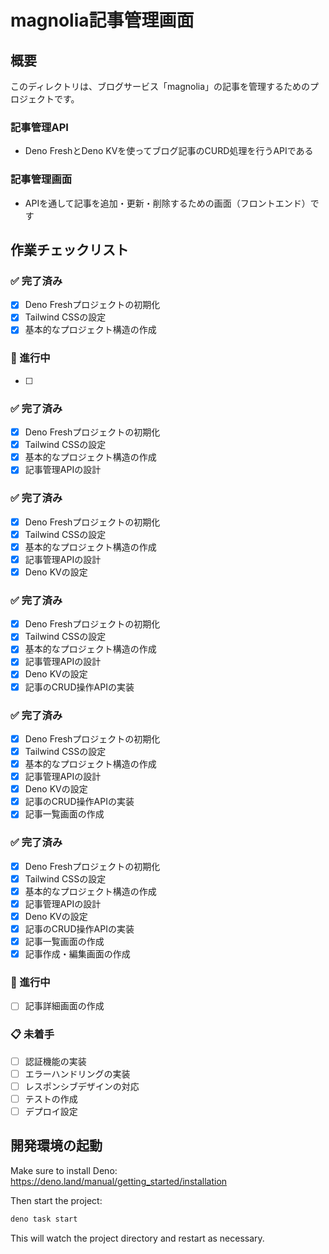 # magnolia記事管理画面

## 概要
このディレクトリは、ブログサービス「magnolia」の記事を管理するためのプロジェクトです。

### 記事管理API
 - Deno FreshとDeno KVを使ってブログ記事のCURD処理を行うAPIである

### 記事管理画面
 - APIを通して記事を追加・更新・削除するための画面（フロントエンド）です

## 作業チェックリスト

### ✅ 完了済み
- [x] Deno Freshプロジェクトの初期化
- [x] Tailwind CSSの設定
- [x] 基本的なプロジェクト構造の作成

### 🔄 進行中
- [ ] 

### ✅ 完了済み
- [x] Deno Freshプロジェクトの初期化
- [x] Tailwind CSSの設定
- [x] 基本的なプロジェクト構造の作成
- [x] 記事管理APIの設計

### ✅ 完了済み
- [x] Deno Freshプロジェクトの初期化
- [x] Tailwind CSSの設定
- [x] 基本的なプロジェクト構造の作成
- [x] 記事管理APIの設計
- [x] Deno KVの設定

### ✅ 完了済み
- [x] Deno Freshプロジェクトの初期化
- [x] Tailwind CSSの設定
- [x] 基本的なプロジェクト構造の作成
- [x] 記事管理APIの設計
- [x] Deno KVの設定
- [x] 記事のCRUD操作APIの実装

### ✅ 完了済み
- [x] Deno Freshプロジェクトの初期化
- [x] Tailwind CSSの設定
- [x] 基本的なプロジェクト構造の作成
- [x] 記事管理APIの設計
- [x] Deno KVの設定
- [x] 記事のCRUD操作APIの実装
- [x] 記事一覧画面の作成

### ✅ 完了済み
- [x] Deno Freshプロジェクトの初期化
- [x] Tailwind CSSの設定
- [x] 基本的なプロジェクト構造の作成
- [x] 記事管理APIの設計
- [x] Deno KVの設定
- [x] 記事のCRUD操作APIの実装
- [x] 記事一覧画面の作成
- [x] 記事作成・編集画面の作成

### 🔄 進行中
- [ ] 記事詳細画面の作成

### 📋 未着手
- [ ] 認証機能の実装
- [ ] エラーハンドリングの実装
- [ ] レスポンシブデザインの対応
- [ ] テストの作成
- [ ] デプロイ設定

## 開発環境の起動

Make sure to install Deno: https://deno.land/manual/getting_started/installation

Then start the project:

```bash
deno task start
```

This will watch the project directory and restart as necessary.
